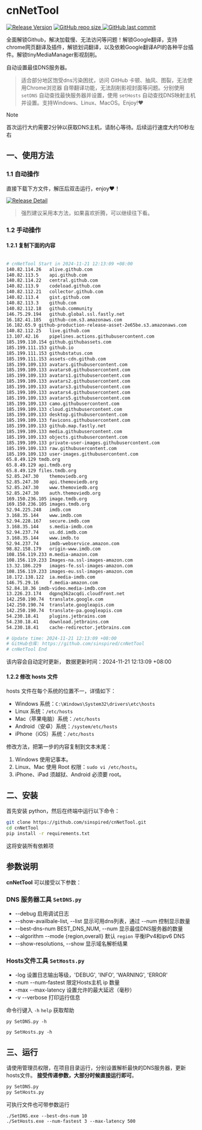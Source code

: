 # cnNetTool

[![Release Version](https://img.shields.io/github/v/release/sinspired/cnNetTool?display_name=tag&logo=github&label=Release)](https://github.com/sinspired/cnNetTool/releases/latest)
[![GitHub repo size](https://img.shields.io/github/repo-size/sinspired/cnNetTool?logo=github)
](https://github.com/sinspired/cnNetTool)
[![GitHub last commit](https://img.shields.io/github/last-commit/sinspired/cnNetTool?logo=github&label=最后提交：)](ttps://github.com/sinspired/cnNetTool)

全面解锁Github，解决加载慢、无法访问等问题！解锁Google翻译，支持chrome网页翻译及插件，解锁划词翻译，以及依赖Google翻译API的各种平台插件。解锁tinyMediaManager影视刮削。

自动设置最佳DNS服务器。

> 适合部分地区饱受dns污染困扰，访问 GitHub 卡顿、抽风、图裂，无法使用Chrome浏览器 自带翻译功能，无法刮削影视封面等问题。分别使用 `setDNS` 自动查找最快服务器并设置，使用 `setHosts` 自动查找DNS映射主机并设置。支持Windows、Linux、MacOS。Enjoy!❤

> [!NOTE]
> 首次运行大约需要2分钟以获取DNS主机，请耐心等待。后续运行速度大约10秒左右

## 一、使用方法

### 1.1 自动操作

直接下载下方文件，解压后双击运行，enjoy❤！

[![Release Detail](https://img.shields.io/github/v/release/sinspired/cnNetTool?sort=date&display_name=release&logo=github&label=Release)](https://github.com/sinspired/cnNetTool/releases/latest)

> 强烈建议采用本方法，如果喜欢折腾，可以继续往下看。

### 1.2 手动操作

#### 1.2.1 复制下面的内容

```bash

# cnNetTool Start in 2024-11-21 12:13:09 +08:00
140.82.114.26	alive.github.com
140.82.113.5	api.github.com
140.82.114.22	central.github.com
140.82.113.9	codeload.github.com
140.82.112.21	collector.github.com
140.82.113.4	gist.github.com
140.82.113.3	github.com
140.82.112.18	github.community
146.75.29.194	github.global.ssl.fastly.net
16.182.41.185	github-com.s3.amazonaws.com
16.182.65.9	github-production-release-asset-2e65be.s3.amazonaws.com
140.82.112.25	live.github.com
13.107.42.16	pipelines.actions.githubusercontent.com
185.199.110.154	github.githubassets.com
185.199.111.153	github.io
185.199.111.153	githubstatus.com
185.199.111.153	assets-cdn.github.com
185.199.109.133	avatars.githubusercontent.com
185.199.109.133	avatars0.githubusercontent.com
185.199.109.133	avatars1.githubusercontent.com
185.199.109.133	avatars2.githubusercontent.com
185.199.109.133	avatars3.githubusercontent.com
185.199.109.133	avatars4.githubusercontent.com
185.199.109.133	avatars5.githubusercontent.com
185.199.109.133	camo.githubusercontent.com
185.199.109.133	cloud.githubusercontent.com
185.199.109.133	desktop.githubusercontent.com
185.199.109.133	favicons.githubusercontent.com
185.199.109.133	github.map.fastly.net
185.199.109.133	media.githubusercontent.com
185.199.109.133	objects.githubusercontent.com
185.199.109.133	private-user-images.githubusercontent.com
185.199.109.133	raw.githubusercontent.com
185.199.109.133	user-images.githubusercontent.com
65.8.49.129	tmdb.org
65.8.49.129	api.tmdb.org
65.8.49.129	files.tmdb.org
52.85.247.30	themoviedb.org
52.85.247.30	api.themoviedb.org
52.85.247.30	www.themoviedb.org
52.85.247.30	auth.themoviedb.org
169.150.236.105	image.tmdb.org
169.150.236.105	images.tmdb.org
52.94.225.248	imdb.com
3.168.35.144	www.imdb.com
52.94.228.167	secure.imdb.com
3.168.35.144	s.media-imdb.com
52.94.237.74	us.dd.imdb.com
3.168.35.144	www.imdb.to
52.94.237.74	imdb-webservice.amazon.com
98.82.158.179	origin-www.imdb.com
108.156.119.233	m.media-amazon.com
108.156.119.233	Images-na.ssl-images-amazon.com
13.32.186.229	images-fe.ssl-images-amazon.com
108.156.119.233	images-eu.ssl-images-amazon.com
18.172.138.122	ia.media-imdb.com
146.75.29.16	f.media-amazon.com
52.84.18.36	imdb-video.media-imdb.com
13.226.23.174	dqpnq362acqdi.cloudfront.net
142.250.190.74	translate.google.com
142.250.190.74	translate.googleapis.com
142.250.190.74	translate-pa.googleapis.com
54.230.18.41	plugins.jetbrains.com
54.230.18.41	download.jetbrains.com
54.230.18.41	cache-redirector.jetbrains.com

# Update time: 2024-11-21 12:13:09 +08:00
# GitHub仓库: https://github.com/sinspired/cnNetTool
# cnNetTool End

```

该内容会自动定时更新， 数据更新时间：2024-11-21 12:13:09 +08:00

#### 1.2.2 修改 hosts 文件

hosts 文件在每个系统的位置不一，详情如下：
- Windows 系统：`C:\Windows\System32\drivers\etc\hosts`
- Linux 系统：`/etc/hosts`
- Mac（苹果电脑）系统：`/etc/hosts`
- Android（安卓）系统：`/system/etc/hosts`
- iPhone（iOS）系统：`/etc/hosts`

修改方法，把第一步的内容复制到文本末尾：

1. Windows 使用记事本。
2. Linux、Mac 使用 Root 权限：`sudo vi /etc/hosts`。
3. iPhone、iPad 须越狱、Android 必须要 root。


## 二、安装

首先安装 python，然后在终端中运行以下命令：

```bash
git clone https://github.com/sinspired/cnNetTool.git
cd cnNetTool
pip install -r requirements.txt
```
这将安装所有依赖项

## 参数说明

**cnNetTool** 可以接受以下参数：

### DNS 服务器工具 `SetDNS.py`

* --debug 启用调试日志
* --show-availbale-list, --list 显示可用dns列表，通过 --num 控制显示数量
* --best-dns-num BEST_DNS_NUM, --num 显示最佳DNS服务器的数量
* --algorithm --mode {region,overall} 默认 `region` 平衡IPv4和ipv6 DNS
* --show-resolutions, --show 显示域名解析结果

### Hosts文件工具 `SetHosts.py`

* -log 设置日志输出等级，'DEBUG', 'INFO', 'WARNING', 'ERROR'
* -num --num-fastest 限定Hosts主机 ip 数量
* -max --max-latency 设置允许的最大延迟（毫秒）
* -v --verbose 打印运行信息

命令行键入 `-h` `help` 获取帮助

`py SetDNS.py -h`

`py SetHosts.py -h`

## 三、运行

请使用管理员权限，在项目目录运行，分别设置解析最快的DNS服务器，更新hosts文件。 **接受传递参数，大部分时候直接运行即可**。

```bash
py SetDNS.py 
py SetHosts.py
```
可执行文件也可带参数运行
```pwsh
./SetDNS.exe --best-dns-num 10
./SetHosts.exe --num-fastest 3 --max-latency 500 
```

